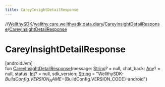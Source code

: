 ```yaml
---
title: CareyInsightDetailResponse
---
```

//[WellthySDK](../../../index.html)/[wellthy.care.wellthysdk.data.diary](../index.html)/[CareyInsightDetailResponse](index.html)/[CareyInsightDetailResponse](-carey-insight-detail-response.html)



# CareyInsightDetailResponse



[androidJvm]\
fun [CareyInsightDetailResponse](-carey-insight-detail-response.html)(message: [String](https://kotlinlang.org/api/latest/jvm/stdlib/kotlin/-string/index.html)? = null, chat_back: [Any](https://kotlinlang.org/api/latest/jvm/stdlib/kotlin/-any/index.html)? = null, status: [Int](https://kotlinlang.org/api/latest/jvm/stdlib/kotlin/-int/index.html)? = null, sdk_version: [String](https://kotlinlang.org/api/latest/jvm/stdlib/kotlin/-string/index.html) = "WellthySDK-${BuildConfig.VERSION_NAME}-${BuildConfig.VERSION_CODE}-android")




